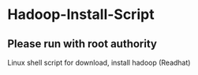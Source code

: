 # Hadoop-Install-Script

## Please run with root authority

Linux shell script for download, install hadoop (Readhat)
